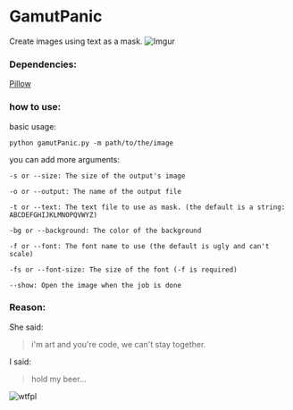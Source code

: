 # GamutPanic
Create images using text as a mask.
![Imgur](http://i.imgur.com/zjppGrn.png)

### Dependencies:
[Pillow](https://python-pillow.org/)

### how to use:

basic usage:
```shell
python gamutPanic.py -m path/to/the/image
```

you can add more arguments:

```
-s or --size: The size of the output's image
```
```
-o or --output: The name of the output file
```
```
-t or --text: The text file to use as mask. (the default is a string: ABCDEFGHIJKLMNOPQVWYZ)
```
```
-bg or --background: The color of the background
```
```
-f or --font: The font name to use (the default is ugly and can't scale)
```
```
-fs or --font-size: The size of the font (-f is required)
```
```
--show: Open the image when the job is done
```

### Reason:

She said:
> i'm art and you're code, we can't stay together.

I said:
> hold my beer...


![wtfpl](http://www.wtfpl.net/wp-content/uploads/2012/12/wtfpl-badge-1.png)
